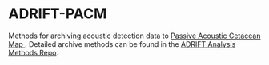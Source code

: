 # ADRIFT-PACM
Methods for archiving acoustic detection data to [Passive Acoustic Cetacean Map
](https://apps-nefsc.fisheries.noaa.gov/pacm/#/). Detailed archive methods can be found in the [ADRIFT Analysis Methods Repo](https://sael-swfsc.github.io/adrift-analysis-methods/content/DataArchive/PACM.html).
